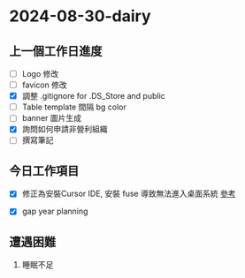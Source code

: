 # 2024-08-30-dairy

## 上一個工作日進度

- [ ] Logo 修改
- [ ] favicon 修改
- [x] 調整 .gitignore for .DS_Store and public
- [ ] Table template 間隔 bg color
- [ ] banner 圖片生成
- [x] 詢問如何申請非營利組織
- [ ] 撰寫筆記

## 今日工作項目

- [x] 修正為安裝Cursor IDE,  安裝 fuse 導致無法進入桌面系統 [參考](https://askubuntu.com/questions/1387469/boot-hangs-when-starting-gdm-service)
- [x] gap year planning



## 遭遇困難

1. 睡眠不足

